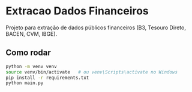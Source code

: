 # Extracao Dados Financeiros

Projeto para extração de dados públicos financeiros (B3, Tesouro Direto, BACEN, CVM, IBGE).

## Como rodar

```bash
python -m venv venv
source venv/bin/activate   # ou venv\Scripts\activate no Windows
pip install -r requirements.txt
python main.py
```